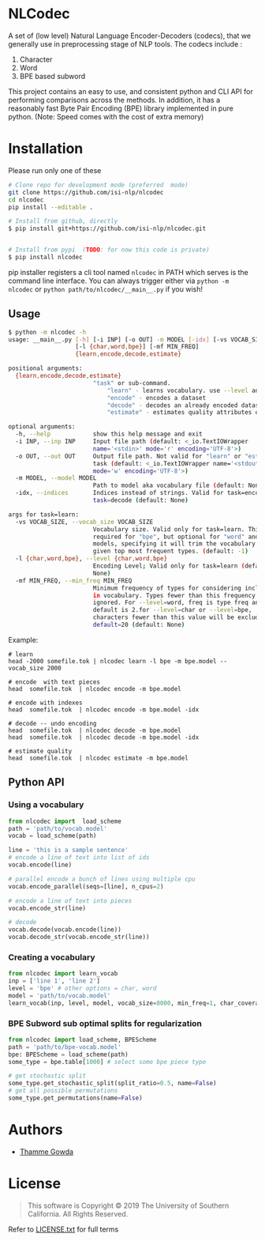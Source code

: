 # NLCodec
A set of (low level) Natural Language Encoder-Decoders (codecs), that we generally use in preprocessing stage of 
NLP tools. The codecs include :
1. Character
2. Word
3. BPE based subword

This project contains an easy to use, and consistent python and CLI API for performing comparisons 
across the methods. 
In addition, it has a reasonably fast Byte Pair Encoding (BPE) library implemented in pure python. 
(Note: Speed comes with the cost of extra memory)


# Installation 
Please run only one of these
```bash
# Clone repo for development mode (preferred  mode)
git clone https://github.com/isi-nlp/nlcodec
cd nlcodec
pip install --editable . 

# Install from github, directly
$ pip install git+https://github.com/isi-nlp/nlcodec.git


# Install from pypi  (TODO: for now this code is private)
$ pip install nlcodec

```
pip installer registers a cli tool named `nlcodec` in PATH
 which serves is the command line interface. You can always trigger either via `python -m nlcodec` or 
 `python path/to/nlcodec/__main__.py` if you wish!
 

## Usage 
```bash
$ python -m nlcodec -h
usage: __main__.py [-h] [-i INP] [-o OUT] -m MODEL [-idx] [-vs VOCAB_SIZE]
                   [-l {char,word,bpe}] [-mf MIN_FREQ]
                   {learn,encode,decode,estimate}

positional arguments:
  {learn,encode,decode,estimate}
                        "task" or sub-command.
                            "learn" - learns vocabulary. use --level and vocab_size for type and size 
                            "encode" - encodes a dataset 
                            "decode" - decodes an already encoded dataset
                            "estimate" - estimates quality attributes of an encoding

optional arguments:
  -h, --help            show this help message and exit
  -i INP, --inp INP     Input file path (default: <_io.TextIOWrapper
                        name='<stdin>' mode='r' encoding='UTF-8'>)
  -o OUT, --out OUT     Output file path. Not valid for "learn" or "estimate"
                        task (default: <_io.TextIOWrapper name='<stdout>'
                        mode='w' encoding='UTF-8'>)
  -m MODEL, --model MODEL
                        Path to model aka vocabulary file (default: None)
  -idx, --indices       Indices instead of strings. Valid for task=encode and
                        task=decode (default: None)

args for task=learn:
  -vs VOCAB_SIZE, --vocab_size VOCAB_SIZE
                        Vocabulary size. Valid only for task=learn. This is
                        required for "bpe", but optional for "word" and "char"
                        models, specifying it will trim the vocabulary at
                        given top most frequent types. (default: -1)
  -l {char,word,bpe}, --level {char,word,bpe}
                        Encoding Level; Valid only for task=learn (default:
                        None)
  -mf MIN_FREQ, --min_freq MIN_FREQ
                        Minimum frequency of types for considering inclusion
                        in vocabulary. Types fewer than this frequency will be
                        ignored. For --level=word, freq is type freq and
                        default is 2.for --level=char or --level=bpe,
                        characters fewer than this value will be excluded.
                        default=20 (default: None)

```

Example: 

```
# learn
head -2000 somefile.tok | nlcodec learn -l bpe -m bpe.model --vocab_size 2000

# encode  with text pieces
head  somefile.tok  | nlcodec encode -m bpe.model

# encode with indexes
head  somefile.tok  | nlcodec encode -m bpe.model -idx

# decode -- undo encoding
head  somefile.tok  | nlcodec decode -m bpe.model
head  somefile.tok  | nlcodec decode -m bpe.model -idx

# estimate quality 
head  somefile.tok  | nlcodec estimate -m bpe.model

```

## Python API

### Using a vocabulary
```python
from nlcodec import  load_scheme
path = 'path/to/vocab.model'
vocab = load_scheme(path)

line = 'this is a sample sentence'
# encode a line of text into list of ids
vocab.encode(line)

# parallel encode a bunch of lines using multiple cpu
vocab.encode_parallel(seqs=[line], n_cpus=2)

# encode a line of text into pieces 
vocab.encode_str(line)

# decode
vocab.decode(vocab.encode(line))
vocab.decode_str(vocab.encode_str(line))
```

### Creating a vocabulary
```python
from nlcodec import learn_vocab
inp = ['line 1', 'line 2']
level = 'bpe' # other options = char, word
model = 'path/to/vocab.model'
learn_vocab(inp, level, model, vocab_size=8000, min_freq=1, char_coverage=0.9995)
```


### BPE Subword sub optimal splits for regularization
 
```python
from nlcodec import load_scheme, BPEScheme
path = 'path/to/bpe-vocab.model'
bpe: BPEScheme = load_scheme(path)
some_type = bpe.table[1000] # select some bpe piece type

# get stochastic split
some_type.get_stochastic_split(split_ratio=0.5, name=False)
# get all possible permutations 
some_type.get_permutations(name=False)

```


# Authors 
+ [Thamme Gowda](https://twitter.com/thammegowda) 

# License
> This software is Copyright © 2019 The University of Southern California. All Rights Reserved.

Refer to [LICENSE.txt](LICENSE.txt) for full terms
